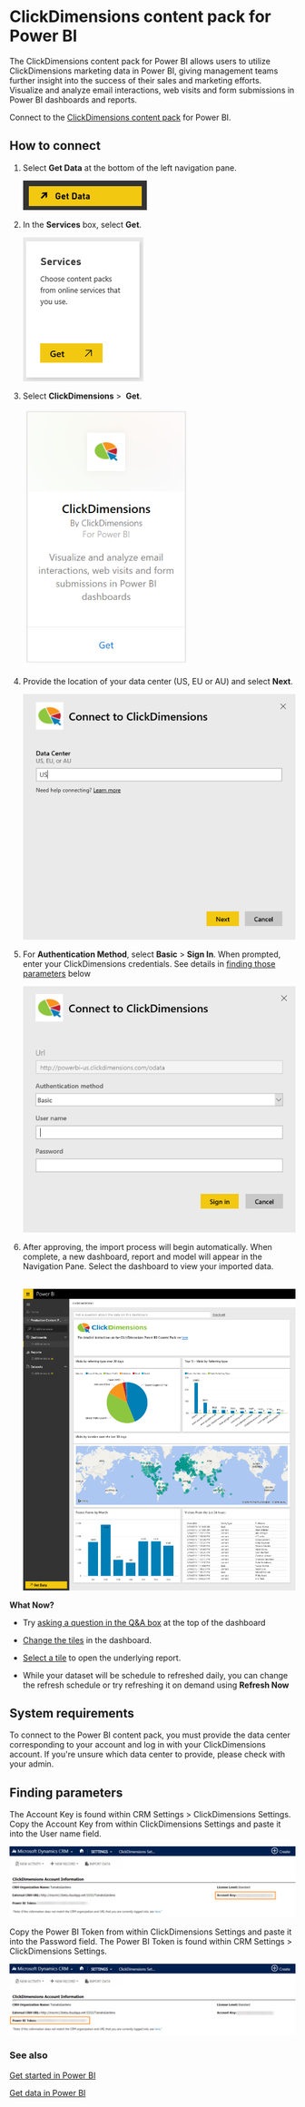 <properties 
   pageTitle="ClickDimensions content pack"
   description="ClickDimensions content pack for Power BI"
   services="powerbi" 
   documentationCenter="" 
   authors=”joeshoukry” 
   manager="mblythe" 
   backup=""
   editor=""
   tags=""
   qualityFocus="no"
   qualityDate=""/>
 
<tags
   ms.service="powerbi"
   ms.devlang="NA"
   ms.topic="article"
   ms.tgt_pltfrm="NA"
   ms.workload="powerbi"
   ms.date="08/26/2016"
   ms.author=”yshoukry”/>
# ClickDimensions content pack for Power&nbsp;BI

The ClickDimensions content pack for Power BI allows users to utilize ClickDimensions marketing data in Power BI, giving management teams further insight into the success of their sales and marketing efforts. Visualize and analyze email interactions, web visits and form submissions in Power BI dashboards and reports.

Connect to the [ClickDimensions content pack](https://app.powerbi.com/getdata/services/click-dimensions) for Power BI. 

## How to connect

1.  Select **Get Data** at the bottom of the left navigation pane.

	![](media/powerbi-content-pack-clickdimensions/getdata.png)

2.  In the **Services** box, select **Get**.

	![](media/powerbi-content-pack-clickdimensions/services.PNG)

3.  Select **ClickDimensions** \>  **Get**.

	![](media/powerbi-content-pack-clickdimensions/clickdimensions.png)

4.  Provide the location of your data center (US, EU or AU) and select **Next**.

	![](media/powerbi-content-pack-clickdimensions/params.png)

5. For **Authentication Method**, select **Basic** \> **Sign In**. When prompted, enter your ClickDimensions credentials. See details in [finding those parameters](#FindingParams) below

	![](media/powerbi-content-pack-clickdimensions/creds.png)

7. After approving, the import process will begin automatically. When complete, a new dashboard, report and model will appear in the Navigation Pane. Select the dashboard to view your imported data.

	 ![](media/powerbi-content-pack-clickdimensions/dashboard.png)


**What Now?**

- Try [asking a question in the Q&A box](powerbi-service-q-and-a.md) at the top of the dashboard

- [Change the tiles](powerbi-service-edit-a-tile-in-a-dashboard.md) in the dashboard.

- [Select a tile](powerbi-service-dashboard-tiles.md) to open the underlying report.

- While your dataset will be schedule to refreshed daily, you can change the refresh schedule or try refreshing it on demand using **Refresh Now**


## System requirements

To connect to the Power BI content pack, you must provide the data center corresponding to your account and log in with your ClickDimensions account. If you're unsure which data center to provide, please check with your admin. 

<a name="FindingParams"></a>
## Finding parameters

The Account Key is found within CRM Settings \> ClickDimensions Settings. Copy the Account Key from within ClickDimensions Settings and paste it into the User name field.  

![](media/powerbi-content-pack-clickdimensions/crm.png)  

Copy the Power BI Token from within ClickDimensions Settings and paste it into the Password field. The Power BI Token is found within CRM Settings \> ClickDimensions Settings.  

![](media/powerbi-content-pack-clickdimensions/crm2.png)  


### See also

[Get started in Power BI](powerbi-service-get-started.md)

[Get data in Power BI](powerbi-service-get-data.md)
